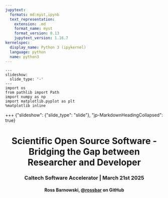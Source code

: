 ```yaml
---
jupytext:
  formats: md:myst,ipynb
  text_representation:
    extension: .md
    format_name: myst
    format_version: 0.13
    jupytext_version: 1.16.7
kernelspec:
  display_name: Python 3 (ipykernel)
  language: python
  name: python3
---
```


```{code-cell} ipython3
---
slideshow:
  slide_type: '-'
---
import os
from pathlib import Path
import numpy as np
import matplotlib.pyplot as plt
%matplotlib inline
```

+++ {"slideshow": {"slide_type": "slide"}, "jp-MarkdownHeadingCollapsed": true}

<center>

# Scientific Open Source Software - Bridging the Gap between Researcher and Developer

### Caltech Software Accelerator | March 21st 2025

#### Ross Barnowski, [@rossbar](https://github.com/rossbar) on GitHub

</center>
